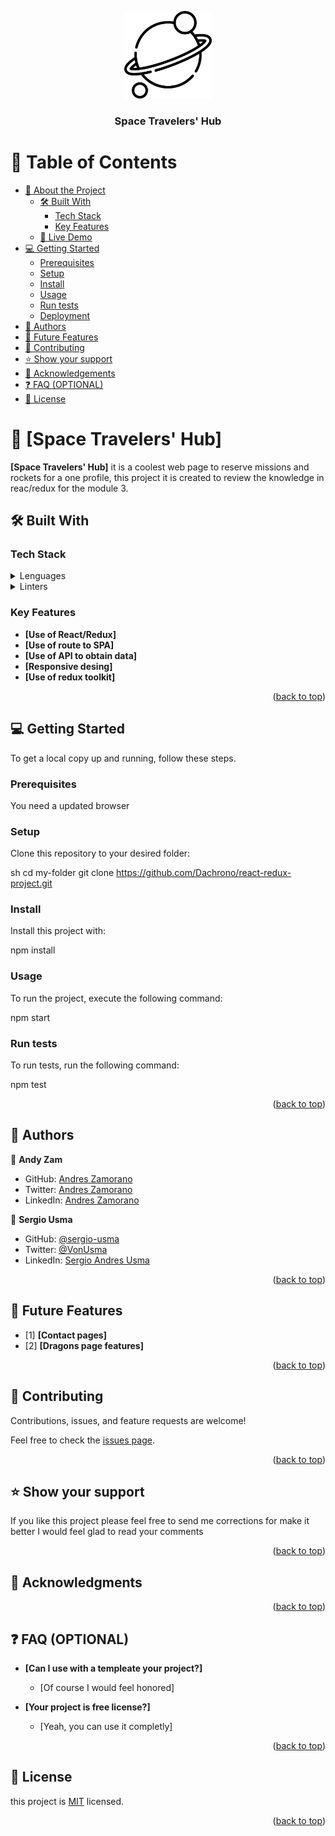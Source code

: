 <a name="readme-top"></a>

<div align="center">
  <img src="./src/assets/logo.png" alt="logo" width="140"  height="auto" />
  <br/>

  <h3><b>Space Travelers' Hub</b></h3>

</div>

<!-- TABLE OF CONTENTS -->

# 📗 Table of Contents

- [📖 About the Project](#about-project)
  - [🛠 Built With](#built-with)
    - [Tech Stack](#tech-stack)
    - [Key Features](#key-features)
  - [🚀 Live Demo](#live-demo)
- [💻 Getting Started](#getting-started)
  - [Prerequisites](#prerequisites)
  - [Setup](#setup)
  - [Install](#install)
  - [Usage](#usage)
  - [Run tests](#run-tests)
  - [Deployment](#deployment)
- [👥 Authors](#authors)
- [🔭 Future Features](#future-features)
- [🤝 Contributing](#contributing)
- [⭐️ Show your support](#support)
- [🙏 Acknowledgements](#acknowledgements)
- [❓ FAQ (OPTIONAL)](#faq)
- [📝 License](#license)

<!-- PROJECT DESCRIPTION -->

# 📖 [Space Travelers' Hub] <a name="about-project"></a>

**[Space Travelers' Hub]** it is a coolest web page to reserve missions and rockets for a one profile, this project it is created to review the knowledge in reac/redux for the module 3.

## 🛠 Built With <a name="built-with"></a>

### Tech Stack <a name="tech-stack"></a>

<details>
  <summary>Lenguages</summary>
  <ul>
    <li><a href="https://reactjs.org/">React</a></li>
    <li><a href="https://es.redux.js.org/">Redux</a></li>
  </ul>
</details>

<details>
<summary>Linters</summary>
  <ul>
    <li>Style Lint</li>
    <li>Es lint</li>
  </ul>
</details>

<!-- Features -->

### Key Features <a name="key-features"></a>

- **[Use of React/Redux]**
- **[Use of route to SPA]**
- **[Use of API to obtain data]**
- **[Responsive desing]**
- **[Use of redux toolkit]**

<p align="right">(<a href="#readme-top">back to top</a>)</p>

<!-- LIVE DEMO -->

<!-- ## 🚀 Live Demo <a name="live-demo"></a>

> Add a link to your deployed project.

- [Live Demo Link](https://google.com)

<p align="right">(<a href="#readme-top">back to top</a>)</p> -->

<!-- GETTING STARTED -->

## 💻 Getting Started <a name="getting-started"></a>

To get a local copy up and running, follow these steps.

### Prerequisites

You need a updated browser

### Setup

Clone this repository to your desired folder:

sh
cd my-folder
git clone https://github.com/Dachrono/react-redux-project.git

### Install

Install this project with:

npm install

### Usage

To run the project, execute the following command:

npm start

### Run tests

To run tests, run the following command:

npm test

<!-- ### Deployment

You can deploy this project using: -->

<p align="right">(<a href="#readme-top">back to top</a>)</p>

<!-- AUTHORS -->

## 👥 Authors <a name="authors"></a>

👤 **Andy Zam**

- GitHub: [Andres Zamorano](https://github.com/Dachrono)
- Twitter: [Andres Zamorano](https://twitter.com/Dachrono)
- LinkedIn: [Andres Zamorano](https://www.linkedin.com/in/andres-zamorano-785b77a1/)

👤 **Sergio Usma**

- GitHub: [@sergio-usma](https://github.com/sergio-usma)
- Twitter: [@VonUsma](https://twitter.com/vonusma)
- LinkedIn: [Sergio Andres Usma](https://www.linkedin.com/in/sergiousma/)

<p align="right">(<a href="#readme-top">back to top</a>)</p>

<!-- FUTURE FEATURES -->

## 🔭 Future Features <a name="future-features"></a>

- [1] **[Contact pages]**
- [2] **[Dragons page features]**

<p align="right">(<a href="#readme-top">back to top</a>)</p>

## 🤝 Contributing <a name="contributing"></a>

Contributions, issues, and feature requests are welcome!

Feel free to check the [issues page](https://github.com/Dachrono/react-redux-project/issues).

<p align="right">(<a href="#readme-top">back to top</a>)</p>

<!-- SUPPORT -->

## ⭐️ Show your support <a name="support"></a>

If you like this project please feel free to send me corrections for make it better I would feel glad to read your comments  

<p align="right">(<a href="#readme-top">back to top</a>)</p>

<!-- ACKNOWLEDGEMENTS -->

## 🙏 Acknowledgments <a name="acknowledgements"></a>



<p align="right">(<a href="#readme-top">back to top</a>)</p>

## ❓ FAQ (OPTIONAL) <a name="faq"></a>


- **[Can I use with a templeate your project?]**

  - [Of course I would feel honored]

- **[Your project is free license?]**

  - [Yeah, you can use it completly]

<p align="right">(<a href="#readme-top">back to top</a>)</p>

<!-- LICENSE -->

## 📝 License <a name="license"></a>

this project is [MIT](./LICENSE.txt) licensed.

<p align="right">(<a href="#readme-top">back to top</a>)</p>
